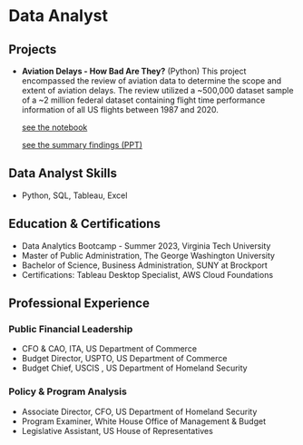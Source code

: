 # Data Analyst

## Projects

 * **Aviation Delays - How Bad Are They?** (Python)
   This project encompassed the review of aviation data to determine the scope
   and extent of aviation delays. The review utilized a ~500,000 dataset
   sample of a ~2 million federal dataset containing flight time performance
   information of all US flights between 1987 and 2020.
   
   [see the notebook](https://github.com/trosado77/portfolio/blob/main/Air%20Travel%20Delays_How%20Bad%20Are%20They%3F_tr.ipynb)

   [see the summary findings (PPT)](https://github.com/trosado77/portfolio/blob/main/AviationDelayProject_8-2023_tr.pdf)
   
## Data Analyst Skills
* Python, SQL, Tableau, Excel

## Education & Certifications
* Data Analytics Bootcamp - Summer 2023, Virginia Tech University
* Master of Public Administration, The George Washington University
* Bachelor of Science, Business Administration, SUNY at Brockport
* Certifications: Tableau Desktop Specialist, AWS Cloud Foundations

## Professional Experience
### Public Financial Leadership
* CFO & CAO, ITA, US Department of Commerce
* Budget Director, USPTO, US Department of Commerce
* Budget Chief, USCIS , US Department of Homeland Security

### Policy & Program Analysis
* Associate Director, CFO, US Department of Homeland Security
* Program Examiner, White House Office of Management & Budget
* Legislative Assistant, US House of Representatives
